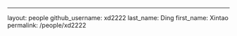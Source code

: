 ---
layout: people
github_username: xd2222
last_name: Ding
first_name: Xintao
permalink: /people/xd2222
